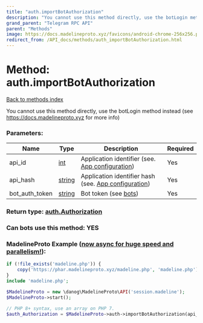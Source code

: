```yaml
---
title: "auth.importBotAuthorization"
description: "You cannot use this method directly, use the botLogin method instead (see https://docs.madelineproto.xyz for more info)"
grand_parent: "Telegram RPC API"
parent: "Methods"
image: https://docs.madelineproto.xyz/favicons/android-chrome-256x256.png
redirect_from: /API_docs/methods/auth_importBotAuthorization.html
---
```

# Method: auth.importBotAuthorization
[Back to methods index](index.html)



You cannot use this method directly, use the botLogin method instead (see https://docs.madelineproto.xyz for more info)

### Parameters:

| Name     |    Type       | Description | Required |
|----------|---------------|-------------|----------|
|api\_id|[int](/API_docs/types/int.html) | Application identifier (see. [App configuration](https://core.telegram.org/myapp)) | Yes|
|api\_hash|[string](/API_docs/types/string.html) | Application identifier hash (see. [App configuration](https://core.telegram.org/myapp)) | Yes|
|bot\_auth\_token|[string](/API_docs/types/string.html) | Bot token (see [bots](https://core.telegram.org/bots)) | Yes|


### Return type: [auth.Authorization](/API_docs/types/auth.Authorization.html)

### Can bots use this method: **YES**


### MadelineProto Example ([now async for huge speed and parallelism!](https://docs.madelineproto.xyz/docs/ASYNC.html)):


```php
if (!file_exists('madeline.php')) {
    copy('https://phar.madelineproto.xyz/madeline.php', 'madeline.php');
}
include 'madeline.php';

$MadelineProto = new \danog\MadelineProto\API('session.madeline');
$MadelineProto->start();

// PHP 8+ syntax, use an array on PHP 7.
$auth_Authorization = $MadelineProto->auth->importBotAuthorization(api_id: int, api_hash: 'string', bot_auth_token: 'string', );
```

